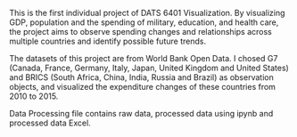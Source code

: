 This is the first individual project of DATS 6401 Visualization. By visualizing GDP, population and the spending of military, 
education, and health care, the project aims to observe spending changes and relationships across multiple countries and identify 
possible future trends.

The datasets of this project are from World Bank Open Data. I chosed G7 (Canada, France, Germany, Italy, Japan, United Kingdom and 
United States) and BRICS (South Africa, China, India, Russia and Brazil) as observation objects, and visualized the expenditure changes 
of these countries from 2010 to 2015.

Data Processing file contains raw data, processed data using ipynb and processed data Excel.
